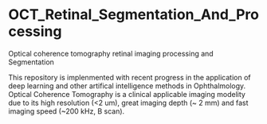 # OCT_Retinal_Segmentation_And_Processing
Optical coherence tomography retinal imaging processing and Segmentation

This repository is implenmented with recent progress in the application of deep learning and other artifical intelligence methods in Ophthalmology.
Optical Coherence Tomography is a clinical applicable imaging modelity due to its high resolution (<2 um), great imaging depth (~ 2 mm) and fast imaging speed (~200 kHz, B scan).
